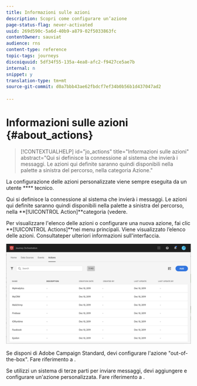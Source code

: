 ```yaml
---
title: Informazioni sulle azioni
description: Scopri come configurare un’azione
page-status-flag: never-activated
uuid: 269d590c-5a6d-40b9-a879-02f5033863fc
contentOwner: sauviat
audience: rns
content-type: reference
topic-tags: journeys
discoiquuid: 5df34f55-135a-4ea8-afc2-f9427ce5ae7b
internal: n
snippet: y
translation-type: tm+mt
source-git-commit: d0a7bbb43ae62fbdcf7ef34b0b56b1d437047ad2

---
```



# Informazioni sulle azioni {#about_actions}

>[!CONTEXTUALHELP]
>id=&quot;jo_actions&quot;
>title=&quot;Informazioni sulle azioni&quot;
>abstract=&quot;Qui si definisce la connessione al sistema che invierà i messaggi. Le azioni qui definite saranno quindi disponibili nella palette a sinistra del percorso, nella categoria Azione.&quot;

La configurazione delle azioni personalizzate viene sempre eseguita da un utente **** tecnico.

Qui si definisce la connessione al sistema che invierà i messaggi. Le azioni qui definite saranno quindi disponibili nella palette a sinistra del percorso, nella **[!UICONTROL Action]**categoria (vedere[](../building-journeys/about-action-activities.md).

Per visualizzare l&#39;elenco delle azioni o configurare una nuova azione, fai clic **[!UICONTROL Actions]**nei menu principali. Viene visualizzato l’elenco delle azioni. Consultate[](../about/user-interface.md)per ulteriori informazioni sull&#39;interfaccia.

![](../assets/custom1.png)

Se disponi di Adobe Campaign Standard, devi configurare l&#39;azione &quot;out-of-the-box&quot;. Fare riferimento a [](../action/working-with-adobe-campaign.md).

Se utilizzi un sistema di terze parti per inviare messaggi, devi aggiungere e configurare un&#39;azione personalizzata. Fare riferimento a [](../action/about-custom-action-configuration.md).
